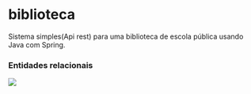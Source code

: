 # biblioteca
Sistema simples(Api rest) para uma biblioteca de escola pública usando Java com Spring.

### Entidades relacionais

![](https://imgur.com/3A4MAql)

